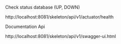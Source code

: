 Check status database (UP, DOWN)

http://localhost:8081/skeleton/api/v1/actuator/health

Documentation Api

http://localhost:8081/skeleton/api/v1/swagger-ui.html

